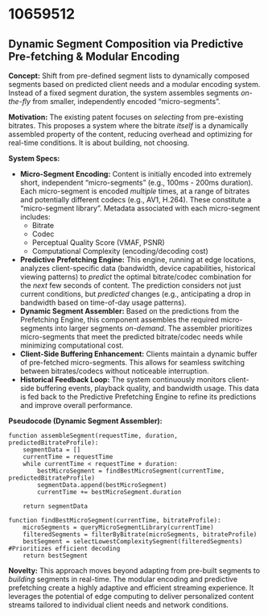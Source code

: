 # 10659512

## Dynamic Segment Composition via Predictive Pre-fetching & Modular Encoding

**Concept:** Shift from pre-defined segment lists to dynamically composed segments based on predicted client needs and a modular encoding system. Instead of a fixed segment duration, the system assembles segments *on-the-fly* from smaller, independently encoded “micro-segments”.

**Motivation:** The existing patent focuses on *selecting* from pre-existing bitrates. This proposes a system where the bitrate *itself* is a dynamically assembled property of the content, reducing overhead and optimizing for real-time conditions. It is about building, not choosing.

**System Specs:**

*   **Micro-Segment Encoding:** Content is initially encoded into extremely short, independent “micro-segments” (e.g., 100ms - 200ms duration).  Each micro-segment is encoded *multiple* times, at a range of bitrates and potentially different codecs (e.g., AV1, H.264). These constitute a “micro-segment library”. Metadata associated with each micro-segment includes:
    *   Bitrate
    *   Codec
    *   Perceptual Quality Score (VMAF, PSNR)
    *   Computational Complexity (encoding/decoding cost)
*   **Predictive Prefetching Engine:**  This engine, running at edge locations, analyzes client-specific data (bandwidth, device capabilities, historical viewing patterns) to *predict* the optimal bitrate/codec combination for the *next* few seconds of content.  The prediction considers not just current conditions, but *predicted* changes (e.g., anticipating a drop in bandwidth based on time-of-day usage patterns).
*   **Dynamic Segment Assembler:**  Based on the predictions from the Prefetching Engine, this component assembles the required micro-segments into larger segments *on-demand*. The assembler prioritizes micro-segments that meet the predicted bitrate/codec needs while minimizing computational cost.
*   **Client-Side Buffering Enhancement:** Clients maintain a dynamic buffer of pre-fetched micro-segments. This allows for seamless switching between bitrates/codecs without noticeable interruption.
*   **Historical Feedback Loop:** The system continuously monitors client-side buffering events, playback quality, and bandwidth usage. This data is fed back to the Predictive Prefetching Engine to refine its predictions and improve overall performance.

**Pseudocode (Dynamic Segment Assembler):**

```
function assembleSegment(requestTime, duration, predictedBitrateProfile):
    segmentData = []
    currentTime = requestTime
    while currentTime < requestTime + duration:
        bestMicroSegment = findBestMicroSegment(currentTime, predictedBitrateProfile)
        segmentData.append(bestMicroSegment)
        currentTime += bestMicroSegment.duration

    return segmentData

function findBestMicroSegment(currentTime, bitrateProfile):
    microSegments = queryMicroSegmentLibrary(currentTime)
    filteredSegments = filterByBitrate(microSegments, bitrateProfile)
    bestSegment = selectLowestComplexitySegment(filteredSegments) #Prioritizes efficient decoding
    return bestSegment
```

**Novelty:** This approach moves beyond adapting from pre-built segments to *building* segments in real-time. The modular encoding and predictive prefetching create a highly adaptive and efficient streaming experience. It leverages the potential of edge computing to deliver personalized content streams tailored to individual client needs and network conditions.